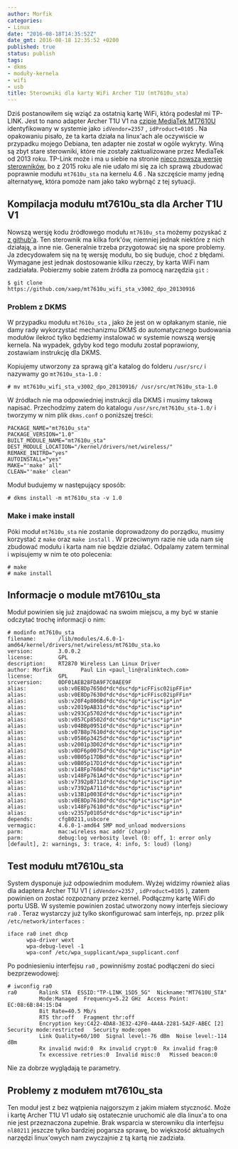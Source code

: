 ```yaml
---
author: Morfik
categories:
- Linux
date: "2016-08-18T14:35:52Z"
date_gmt: 2016-08-18 12:35:52 +0200
published: true
status: publish
tags:
- dkms
- moduły-kernela
- wifi
- usb
title: Sterowniki dla karty WiFi Archer T1U (mt7610u_sta)
---
```


Dziś postanowiłem się wziąć za ostatnią kartę WiFi, którą podesłał mi TP-LINK. Jest to nano adapter
Archer T1U V1 na [czipie MediaTek MT7610U](https://wikidevi.com/wiki/TP-LINK_TL-WDN5200)
identyfikowany w systemie jako `idVendor=2357` , `idProduct=0105` . Na opakowaniu pisało, że ta
karta działa na linux'ach ale oczywiście w przypadku mojego Debiana, ten adapter nie został w ogóle
wykryty. Winą są zbyt stare sterowniki, które nie zostały zaktualizowane przez MediaTek od 2013
roku. TP-Link może i ma u siebie na stronie [nieco nowszą wersję
sterowników](http://www.tp-link.com/en/download/Archer-T1U.html#Driver), bo z 2015 roku ale nie
udało mi się za ich sprawą zbudować poprawnie modułu `mt7610u_sta` na kernelu 4.6 . Na szczęście
mamy jedną alternatywę, która pomoże nam jako tako wybrnąć z tej sytuacji.

<!--more-->
## Kompilacja modułu mt7610u\_sta dla Archer T1U V1

Nowszą wersję kodu źródłowego modułu `mt7610u_sta` możemy pozyskać z [z
github'a](https://github.com/xaep/mt7610u_wifi_sta_v3002_dpo_20130916). Ten sterownik ma kilka
fork'ów, niemniej jednak niektóre z nich działają, a inne nie. Generalnie trzeba przygotować się na
spore problemy. Ja zdecydowałem się na tę wersję modułu, bo się buduje, choć z błędami. Wymagane
jest jednak dostosowanie kilku rzeczy, by karta WiFi nam zadziałała. Pobierzmy sobie zatem źródła za
pomocą narzędzia `git` :

    $ git clone https://github.com/xaep/mt7610u_wifi_sta_v3002_dpo_20130916

### Problem z DKMS

W przypadku modułu `mt7610u_sta` , jako że jest on w opłakanym stanie, nie damy rady wykorzystać
mechanizmu DKMS do automatycznego budowania modułów ilekroć tylko będziemy instalować w systemie
nowszą wersję kernela. Na wypadek, gdyby kod tego modułu został poprawiony, zostawiam instrukcję dla
DKMS.

Kopiujemy utworzony za sprawą git'a katalog do folderu `/usr/src/` i nazywamy go `mt7610u_sta-1.0` :

    # mv mt7610u_wifi_sta_v3002_dpo_20130916/ /usr/src/mt7610u_sta-1.0

W źródłach nie ma odpowiedniej instrukcji dla DKMS i musimy takową napisać. Przechodzimy zatem do
katalogu `/usr/src/mt7610u_sta-1.0/` i tworzymy w nim plik `dkms.conf` o poniższej treści:

    PACKAGE_NAME="mt7610u_sta"
    PACKAGE_VERSION="1.0"
    BUILT_MODULE_NAME="mt7610u_sta"
    DEST_MODULE_LOCATION="/kernel/drivers/net/wireless/"
    REMAKE_INITRD="yes"
    AUTOINSTALL="yes"
    MAKE="'make' all"
    CLEAN="'make' clean"

Moduł budujemy w następujący sposób:

    # dkms install -m mt7610u_sta -v 1.0

### Make i make install

Póki moduł `mt7610u_sta` nie zostanie doprowadzony do porządku, musimy korzystać z `make` oraz `make
install` . W przeciwnym razie nie uda nam się zbudować modułu i karta nam nie będzie działać.
Odpalamy zatem terminal i wpisujemy w nim te oto polecenia:

    # make
    # make install

## Informacje o module mt7610u\_sta

Moduł powinien się już znajdować na swoim miejscu, a my być w stanie odczytać trochę informacji o
nim:

    # modinfo mt7610u_sta
    filename:       /lib/modules/4.6.0-1-amd64/kernel/drivers/net/wireless/mt7610u_sta.ko
    version:        3.0.0.2
    license:        GPL
    description:    RT2870 Wireless Lan Linux Driver
    author: Morfik         Paul Lin <paul_lin@ralinktech.com>
    license:        GPL
    srcversion:     0DF01AEB28FDA9F7C0AEE9F
    alias:          usb:v0E8Dp7650d*dc*dsc*dp*icFFisc02ipFFin*
    alias:          usb:v0E8Dp7630d*dc*dsc*dp*icFFisc02ipFFin*
    alias:          usb:v20F4p806Bd*dc*dsc*dp*ic*isc*ip*in*
    alias:          usb:v2019pAB31d*dc*dsc*dp*ic*isc*ip*in*
    alias:          usb:v293Cp5702d*dc*dsc*dp*ic*isc*ip*in*
    alias:          usb:v057Cp8502d*dc*dsc*dp*ic*isc*ip*in*
    alias:          usb:v04BBp0951d*dc*dsc*dp*ic*isc*ip*in*
    alias:          usb:v07B8p7610d*dc*dsc*dp*ic*isc*ip*in*
    alias:          usb:v0586p3425d*dc*dsc*dp*ic*isc*ip*in*
    alias:          usb:v2001p3D02d*dc*dsc*dp*ic*isc*ip*in*
    alias:          usb:v0DF6p0075d*dc*dsc*dp*ic*isc*ip*in*
    alias:          usb:v0B05p17DBd*dc*dsc*dp*ic*isc*ip*in*
    alias:          usb:v0B05p17D1d*dc*dsc*dp*ic*isc*ip*in*
    alias:          usb:v148Fp760Ad*dc*dsc*dp*ic*isc*ip*in*
    alias:          usb:v148Fp761Ad*dc*dsc*dp*ic*isc*ip*in*
    alias:          usb:v7392pB711d*dc*dsc*dp*ic*isc*ip*in*
    alias:          usb:v7392pA711d*dc*dsc*dp*ic*isc*ip*in*
    alias:          usb:v13B1p003Ed*dc*dsc*dp*ic*isc*ip*in*
    alias:          usb:v0E8Dp7610d*dc*dsc*dp*ic*isc*ip*in*
    alias:          usb:v148Fp7610d*dc*dsc*dp*ic*isc*ip*in*
    alias:          usb:v2357p0105d*dc*dsc*dp*ic*isc*ip*in*
    depends:        cfg80211,usbcore
    vermagic:       4.6.0-1-amd64 SMP mod_unload modversions
    parm:           mac:wireless mac addr (charp)
    parm:           debug:log verbosity level (0: off, 1: error only [default], 2: warnings, 3: trace, 4: info, 5: loud) (long)

## Test modułu mt7610u\_sta

System dysponuje już odpowiednim modułem. Wyżej widzimy również alias dla adaptera Archer T1U V1 (
`idVendor=2357` , `idProduct=0105` ), zatem powinien on zostać rozpoznany przez kernel. Podłączmy
kartę WiFi do portu USB. W systemie powinien zostać utworzony nowy interfejs sieciowy `ra0` . Teraz
wystarczy już tylko skonfigurować sam interfejs, np. przez plik `/etc/network/interfaces` :

    iface ra0 inet dhcp
          wpa-driver wext
          wpa-debug-level -1
          wpa-conf /etc/wpa_supplicant/wpa_supplicant.conf

Po podniesieniu interfejsu `ra0` , powinniśmy zostać podłączeni do sieci bezprzewodowej:

    # iwconfig ra0
    ra0       Ralink STA  ESSID:"TP-LINK_15D5_5G"  Nickname:"MT7610U_STA"
              Mode:Managed  Frequency=5.22 GHz  Access Point: EC:08:6B:84:15:D4
              Bit Rate=40.5 Mb/s
              RTS thr:off   Fragment thr:off
              Encryption key:C422-4DA8-3E32-42F0-4A4A-2281-5A2F-ABEC [2]   Security mode:restricted   Security mode:open
              Link Quality=60/100  Signal level:-76 dBm  Noise level:-114 dBm
              Rx invalid nwid:0  Rx invalid crypt:0  Rx invalid frag:0
              Tx excessive retries:0  Invalid misc:0   Missed beacon:0

Nie za dobrze wyglądają te parametry.

## Problemy z modułem mt7610u\_sta

Ten moduł jest z bez wątpienia najgorszym z jakim miałem styczność. Może i kartę Archer T1U V1 udało
się ostatecznie uruchomić ale dla linux'a to ona nie jest przeznaczona zupełnie. Brak wsparcia w
sterowniku dla interfejsu `nl80211` jeszcze tylko bardziej pogarsza sprawę, bo większość aktualnych
narzędzi linux'owych nam zwyczajnie z tą kartą nie zadziała.
